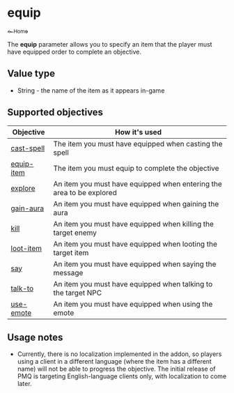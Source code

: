 # equip

[<sub>← Home</sub>](../index.md)

The **equip** parameter allows you to specify an item that the player must have equipped order to complete an objective.

## Value type

* String - the name of the item as it appears in-game

## Supported objectives

| Objective | How it's used |
|---|---|
| [cast-spell](../objectives/cast-spell.md) | The item you must have equipped when casting the spell |
| [equip-item](../objectives/equip-item.md) | The item you must equip to complete the objective |
| [explore](../objectives/explore.md) | An item you must have equipped when entering the area to be explored |
| [gain-aura](../objectives/gain-aura.md) | An item you must have equipped when gaining the aura |
| [kill](../objectives/kill.md) | An item you must have equipped when killing the target enemy |
| [loot-item](../objectives/loot-item.md) | An item you must have equipped when looting the target item |
| [say](../objectives/say.md) | An item you must have equipped when saying the message |
| [talk-to](../objectives/talk-to.md) | An item you must have equipped when talking to the target NPC |
| [use-emote](../objectives/use-emote.md) | An item you must have equipped when using the emote |

## Usage notes

* Currently, there is no localization implemented in the addon, so players using a client in a different language (where the item has a different name) will not be able to progress the objective. The initial release of PMQ is targeting English-language clients only, with localization to come later.
